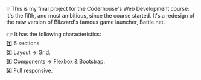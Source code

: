 💡 This is my final project for the Coderhouse's Web Development course: it's the fifth, and most ambitious, since the course started. It's a redesign of the new version of Blizzard's famous game launcher, Battle.net.

👉 It has the following characteristics:\
1️⃣ 6 sections.\
2️⃣ Layout → Grid.\
3️⃣ Components → Flexbox & Bootstrap.\
4️⃣ Full responsive.
